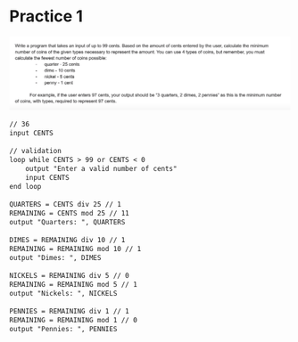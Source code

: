 # Practice 1

![Practice problem 1](../img/practice1.png)

    // 36
    input CENTS

    // validation
    loop while CENTS > 99 or CENTS < 0
        output "Enter a valid number of cents"
        input CENTS
    end loop

    QUARTERS = CENTS div 25 // 1
    REMAINING = CENTS mod 25 // 11
    output "Quarters: ", QUARTERS

    DIMES = REMAINING div 10 // 1
    REMAINING = REMAINING mod 10 // 1
    output "Dimes: ", DIMES

    NICKELS = REMAINING div 5 // 0
    REMAINING = REMAINING mod 5 // 1
    output "Nickels: ", NICKELS

    PENNIES = REMAINING div 1 // 1
    REMAINING = REMAINING mod 1 // 0
    output "Pennies: ", PENNIES
